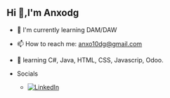   ## Hi 👋,I'm Anxodg
 - 🌱 I'm currently learning  DAM/DAW
 - 📫 How to reach me: anxo10dg@gmail.com
 - 💬 learning C#, Java, HTML, CSS, Javascrip, Odoo.

 - Socials
   - [![LinkedIn](https://img.icons8.com/ios-filled/20/0A66C2/linkedin.png)](https://www.linkedin.com/in/anxo-domínguez-guerra-a26b0a309)



   
<!--
**anxodg/anxodg** is a ✨ _special_ ✨ repository because its `README.md` (this file) appears on your GitHub profile.

Here are some ideas to get you started:

 - 🌱 I’m currently learning  DAM/DAW
 - 📫 How to reach me: anxo10dg@gmail.com


